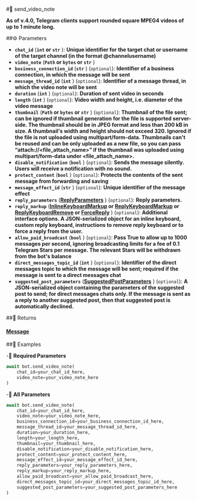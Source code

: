 #🔧 send_video_note

**As of v.4.0, Telegram clients support rounded square MPEG4 videos of up to 1 minute long.**

##⚙️ Parameters

- **`chat_id`** (**`int` or `str`** ): **Unique identifier for the target chat or username of the target channel (in the format @channelusername)**
- **`video_note`** (**`Path` or `bytes` or `str`** )
- **`business_connection_id`** (**`str`** ) (`optional`): **Identifier of a business connection, in which the message will be sent**
- **`message_thread_id`** (**`int`** ) (`optional`): **Identifier of a message thread, in which the video note will be sent**
- **`duration`** (**`int`** ) (`optional`): **Duration of sent video in seconds**
- **`length`** (**`int`** ) (`optional`): **Video width and height, i.e. diameter of the video message**
- **`thumbnail`** (**`Path` or `bytes` or `str`** ) (`optional`): **Thumbnail of the file sent; can be ignored if thumbnail generation for the file is supported server-side.
The thumbnail should be in JPEG format and less than 200 kB in size. A thumbnail's width and height should not exceed 320.
Ignored if the file is not uploaded using multipart/form-data. Thumbnails can't be reused and can be only uploaded as a new file,
so you can pass “attach://<file_attach_name>” if the thumbnail was uploaded using multipart/form-data under <file_attach_name>.**
- **`disable_notification`** (**`bool`** ) (`optional`): **Sends the message silently. Users will receive a notification with no sound.**
- **`protect_content`** (**`bool`** ) (`optional`): **Protects the contents of the sent message from forwarding and saving**
- **`message_effect_id`** (**`str`** ) (`optional`): **Unique identifier of the message effect**
- **`reply_parameters`** (**[ReplyParameters](../types/ReplyParameters.md)** ) (`optional`): **Reply parameters.**
- **`reply_markup`** (**[InlineKeyboardMarkup](../types/InlineKeyboardMarkup.md) or [ReplyKeyboardMarkup](../types/ReplyKeyboardMarkup.md) or [ReplyKeyboardRemove](../types/ReplyKeyboardRemove.md) or [ForceReply](../types/ForceReply.md)** ) (`optional`): **Additional interface options. A JSON-serialized object for an inline keyboard, custom reply keyboard, instructions to remove reply keyboard
or to force a reply from the user.**
- **`allow_paid_broadcast`** (**`bool`** ) (`optional`): **Pass True to allow up to 1000 messages per second, ignoring broadcasting limits for a fee of 0.1 Telegram Stars per message.
The relevant Stars will be withdrawn from the bot's balance**
- **`direct_messages_topic_id`** (**`int`** ) (`optional`): **Identifier of the direct messages topic to which the message will be sent; required if the message is sent to a direct messages chat**
- **`suggested_post_parameters`** (**[SuggestedPostParameters](../types/SuggestedPostParameters.md)** ) (`optional`): **A JSON-serialized object containing the parameters of the suggested post to send; for direct messages chats only. If the message is sent as a reply to another suggested post, then that suggested post is automatically declined.**

##📲 Returns

#### [Message](../types/Message.md)

##📀 Examples

-🪫 **Required Parameters**

```python
await bot.send_video_note(
    chat_id=your_chat_id_here,
    video_note=your_video_note_here
)
```

-🔋 **All Parameters**

```python
await bot.send_video_note(
    chat_id=your_chat_id_here,
    video_note=your_video_note_here,
    business_connection_id=your_business_connection_id_here,
    message_thread_id=your_message_thread_id_here,
    duration=your_duration_here,
    length=your_length_here,
    thumbnail=your_thumbnail_here,
    disable_notification=your_disable_notification_here,
    protect_content=your_protect_content_here,
    message_effect_id=your_message_effect_id_here,
    reply_parameters=your_reply_parameters_here,
    reply_markup=your_reply_markup_here,
    allow_paid_broadcast=your_allow_paid_broadcast_here,
    direct_messages_topic_id=your_direct_messages_topic_id_here,
    suggested_post_parameters=your_suggested_post_parameters_here
)
```
